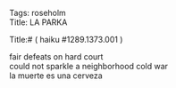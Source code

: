 Tags: roseholm  
Title: LA PARKA  
  
Title:# ( haiku #1289.1373.001 )  
  
fair defeats on hard court  
could not sparkle a neighborhood cold war  
la muerte es una cerveza  
